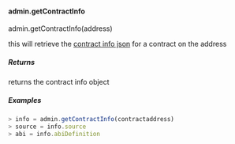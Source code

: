 
#### admin.getContractInfo

admin.getContractInfo(address)

this will retrieve the [contract info json](./Contracts-and-Transactions#contract-info-metadata) for a contract on the address

##### Returns

returns the contract info object

##### Examples

```js
> info = admin.getContractInfo(contractaddress)
> source = info.source
> abi = info.abiDefinition
```
